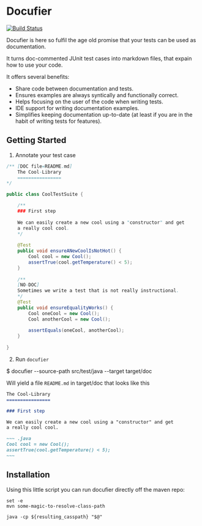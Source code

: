 Docufier
========

[![Build Status](https://travis-ci.org/programmiersportgruppe/docufier.svg?branch=master)](https://travis-ci.org/programmiersportgruppe/docufier)


Docufier is here so fulfil the age old promise that your
tests can be used as documentation. 

It turns doc-commented JUnit test cases into markdown files, that
expain how to use your code. 

It offers several benefits:

* Share code between documentation and tests.
* Ensures examples are always syntically and functionally correct.
* Helps focusing on the user of the code when writing tests.
* IDE support for writing documentation examples.
* Simplifies keeping documentation up-to-date (at least if you are in
the habit of writing tests for features).


Getting Started
---------------

1. Annotate your test case

~~~ .java
/** [DOC file=README.md]     
    The Cool-Library
    ================
*/

public class CoolTestSuite {

    /**    
    ### First step
    
    We can easily create a new cool using a "constructor" and get
    a really cool cool. 
    */ 
    
    @Test
    public void ensureANewCoolIsNotHot() {
        Cool cool = new Cool();
        assertTrue(cool.getTemperature() < 5);         
    }
    
    /**
    [NO-DOC]
    Sometimes we write a test that is not really instructional.
    */
    @Test
    public void ensureEqualityWorks() {
        Cool oneCool = new Cool();
        Cool anotherCool = new Cool();
        
        assertEquals(oneCool, anotherCool);         
    }
       
}
~~~


2. Run `docufier`

$ docufier --source-path src/test/java --target target/doc

Will yield a file `README.md` in target/doc that looks like this
`````` .md
The Cool-Library
================

### First step

We can easily create a new cool using a "constructor" and get
a really cool cool.

~~~ .java
Cool cool = new Cool();
assertTrue(cool.getTemperature() < 5);         
~~~

``````

Installation
------------

Using this little script you can run docufier directly off the maven repo:

~~~~
set -e 
mvn some-magic-to-resolve-class-path

java -cp ${resulting_casspath} "$@"
~~~~